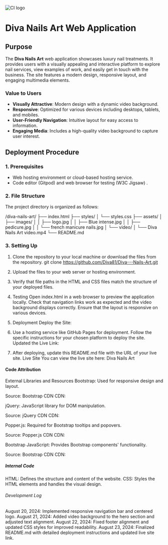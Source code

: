![CI logo](https://github.com/user-attachments/assets/6a5dc2b4-e009-4252-9de3-5bdd6c743159)

# Diva Nails Art Web Application

## Purpose

The **Diva Nails Art** web application showcases luxury nail treatments. It provides users with a visually appealing and interactive platform to explore nail services, view examples of work, and easily get in touch with the business. The site features a modern design, responsive layout, and engaging multimedia elements.

### Value to Users

- **Visually Attractive**: Modern design with a dynamic video background.
- **Responsive**: Optimized for various devices including desktops, tablets, and mobiles.
- **User-Friendly Navigation**: Intuitive layout for easy access to information.
- **Engaging Media**: Includes a high-quality video background to capture user interest.

## Deployment Procedure

### 1. Prerequisites

- Web hosting environment or cloud-based hosting service.
- Code editor (Gitpod) and web browser for testing (W3C Jigsaw) .

### 2. File Structure

The project directory is organized as follows:

/diva-nails-art/
├── index.html
├── styles/
│ └── styles.css
├── assets/
│ ├── images/
│ │ ├── logo.jpg
│ │ ├── Blue intense.jpg
│ │ ├── pedicure.jpg
│ │ └── french manicure nails.jpg
│ └── video/
│ └── Diva Nails Art video.mp4
└── README.md

### 3. Setting Up

1. Clone the repository to your local machine or download the files from the repository.
   git clone https://github.com/Diva81/Diva---Nails-Art.git


2. Upload the files to your web server or hosting environment.

3. Verify that file paths in the HTML and CSS files match the structure of your deployed files.

4. Testing
Open index.html in a web browser to preview the application locally.
Check that navigation links work as expected and the video background displays correctly.
Ensure that the layout is responsive on various devices.

6. Deployment
Deploy the Site:

1. Use a hosting service like GitHub Pages for deployment.
Follow the specific instructions for your chosen platform to deploy the site.
Updated the Live Link:

2. After deploying, update this README.md file with the URL of your live site.
Live Site
You can view the live site here: Diva Nails Art

#### Code Attribution
External Libraries and Resources
Bootstrap: Used for responsive design and layout.

Source: Bootstrap CDN
CDN:
<link href="https://stackpath.bootstrapcdn.com/bootstrap/4.5.2/css/bootstrap.min.css" rel="stylesheet">
jQuery: JavaScript library for DOM manipulation.

Source: jQuery CDN
CDN:
<script src="https://code.jquery.com/jquery-3.5.1.slim.min.js"></script>
Popper.js: Required for Bootstrap tooltips and popovers.

Source: Popper.js CDN
CDN:
<script src="https://cdn.jsdelivr.net/npm/@popperjs/core@2.9.3/dist/umd/popper.min.js"></script>
Bootstrap JavaScript: Provides Bootstrap components' functionality.

Source: Bootstrap CDN
CDN:
<script src="https://stackpath.bootstrapcdn.com/bootstrap/4.5.2/js/bootstrap.min.js"></script>

##### Internal Code
HTML: Defines the structure and content of the website.
CSS: Styles the HTML elements and handles the visual design.

###### Development Log
August 20, 2024: Implemented responsive navigation bar and centered logo.
August 21, 2024: Added video background to the hero section and adjusted text alignment.
August 22, 2024: Fixed footer alignment and updated CSS styles for improved readability.
August 23, 2024: Finalized README.md with detailed deployment instructions and updated live site link.
